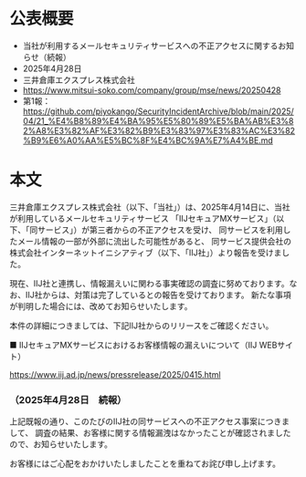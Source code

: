 # 公表概要
- 当社が利用するメールセキュリティサービスへの不正アクセスに関するお知らせ（続報）
- 2025年4月28日
- 三井倉庫エクスプレス株式会社
- https://www.mitsui-soko.com/company/group/mse/news/20250428
- 第1報：https://github.com/piyokango/SecurityIncidentArchive/blob/main/2025/04/21_%E4%B8%89%E4%BA%95%E5%80%89%E5%BA%AB%E3%82%A8%E3%82%AF%E3%82%B9%E3%83%97%E3%83%AC%E3%82%B9%E6%A0%AA%E5%BC%8F%E4%BC%9A%E7%A4%BE.md

# 本文
三井倉庫エクスプレス株式会社（以下、「当社」）は、2025年4月14日に、当社が利用しているメールセキュリティサービス 「IIJセキュアMXサービス」（以下、「同サービス」）が第三者からの不正アクセスを受け、 同サービスを利用したメール情報の一部が外部に流出した可能性があると、 同サービス提供会社の株式会社インターネットイニシアティブ（以下、「IIJ社」）より報告を受けました。

現在、IIJ社と連携し、情報漏えいに関わる事実確認の調査に努めております。なお、IIJ社からは、対策は完了しているとの報告を受けております。 新たな事項が判明した場合には、改めてお知らせいたします。


本件の詳細につきましては、下記IIJ社からのリリースをご確認ください。

■ IIJセキュアMXサービスにおけるお客様情報の漏えいについて（IIJ WEBサイト）

https://www.iij.ad.jp/news/pressrelease/2025/0415.html


### （2025年4月28日　続報）

上記既報の通り、このたびのIIJ社の同サービスへの不正アクセス事案につきまして、 調査の結果、お客様に関する情報漏洩はなかったことが確認されましたので、お知らせいたします。

お客様にはご心配をおかけいたしましたことを重ねてお詫び申し上げます。
